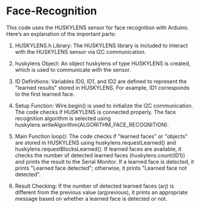 # Face-Recognition
This code uses the HUSKYLENS sensor for face recognition with Arduino. Here’s an explanation of the important parts:

1. HUSKYLENS.h Library:
The HUSKYLENS library is included to interact with the HUSKYLENS sensor via I2C communication.

3. huskylens Object:
An object huskylens of type HUSKYLENS is created, which is used to communicate with the sensor.

5. ID Definitions:
Variables ID0, ID1, and ID2 are defined to represent the "learned results" stored in HUSKYLENS. For example, ID1 corresponds to the first learned face.

7. Setup Function:
Wire.begin() is used to initialize the I2C communication.
The code checks if HUSKYLENS is connected properly.
The face recognition algorithm is selected using huskylens.writeAlgorithm(ALGORITHM_FACE_RECOGNITION).

9. Main Function loop():
The code checks if "learned faces" or "objects" are stored in HUSKYLENS using huskylens.requestLearned() and huskylens.requestBlocksLearned().
If learned faces are available, it checks the number of detected learned faces (huskylens.count(ID1)) and prints the result to the Serial Monitor. If a learned face is detected, it prints "Learned face detected"; otherwise, it prints "Learned face not detected".

11. Result Checking:
If the number of detected learned faces (arj) is different from the previous value (arjprevious), it prints an appropriate message based on whether a learned face is detected or not.
